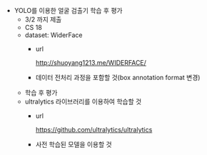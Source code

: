 - YOLO를 이용한 얼굴 검출기 학습 후 평가
    - 3/2 까지 제출
    - CS 18
    - dataset: WiderFace
        - url
            
            http://shuoyang1213.me/WIDERFACE/
            
        - 데이터 전처리 과정을 포함할 것(box annotation format 변경)
    - 학습 후 평가
    - ultralytics 라이브러리를 이용하여 학습할 것
        - url
            
            https://github.com/ultralytics/ultralytics
            
        - 사전 학습된 모델을 이용할 것
